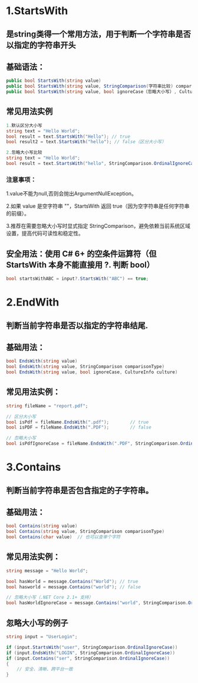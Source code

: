 # 1.StartsWith 
## 是string类得一个常用方法，用于判断一个字符串是否以指定的字符串开头
## 基础语法：
```c#
public bool StartsWith(string value)
public bool StartsWith(string value, StringComparison(字符串比较) comparisonType（比较类型）)
public bool StartsWith(string value, bool ignoreCase（忽略大小写）, CultureInfo culture（文化信息）)
```
## 常见用法实例
```c#
1.默认区分大小写
string text = "Hello World";
bool result = text.StartsWith("Hello"); // true
bool result2 = text.StartsWith("hello"); // false（区分大小写）
```
```c#
2.忽略大小写比较
string text = "Hello World";
bool result = text.StartsWith("hello", StringComparison.OrdinalIgnoreCase); // true
```
### 注意事项：
1.value不能为null,否则会抛出ArgumentNullException。

2.如果 value 是空字符串 ""，StartsWith 返回 true（因为空字符串是任何字符串的前缀）。

3.推荐在需要忽略大小写时显式指定 StringComparison，避免依赖当前系统区域设置，提高代码可读性和稳定性。
## 安全用法：使用 C# 6+ 的空条件运算符（但 StartsWith 本身不能直接用 ?. 判断 bool）
```c#
bool startsWithABC = input?.StartsWith("ABC") == true;
```
# 2.EndWith
## 判断当前字符串是否以指定的字符串结尾.
## 基础用法：
```c#
bool EndsWith(string value)
bool EndsWith(string value, StringComparison comparisonType)
bool EndsWith(string value, bool ignoreCase, CultureInfo culture)
```
## 常见用法实例：
```c#
string fileName = "report.pdf";

// 区分大小写
bool isPdf = fileName.EndsWith(".pdf");        // true
bool isPDF = fileName.EndsWith(".PDF");        // false

// 忽略大小写
bool isPdfIgnoreCase = fileName.EndsWith(".PDF", StringComparison.OrdinalIgnoreCase); // true
```
# 3.Contains
## 判断当前字符串是否包含指定的子字符串。
## 基础用法：
```c#
bool Contains(string value)
bool Contains(string value, StringComparison comparisonType)
bool Contains(char value)  // 也可以查单个字符
```
## 常见用法实例：
```c#
string message = "Hello World";

bool hasWorld = message.Contains("World"); // true
bool hasworld = message.Contains("world"); // false

// 忽略大小写（.NET Core 2.1+ 支持）
bool hasWorldIgnoreCase = message.Contains("world", StringComparison.OrdinalIgnoreCase); // true
```
## 忽略大小写的例子
```c#
string input = "UserLogin";

if (input.StartsWith("user", StringComparison.OrdinalIgnoreCase))
if (input.EndsWith("LOGIN", StringComparison.OrdinalIgnoreCase))
if (input.Contains("ser", StringComparison.OrdinalIgnoreCase))
{
    // 安全、清晰、跨平台一致
}
```

    


